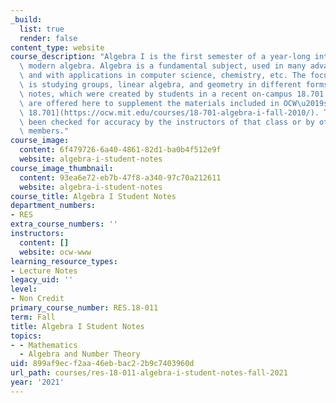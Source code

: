 ```yaml
---
_build:
  list: true
  render: false
content_type: website
course_description: "Algebra I is the first semester of a year-long introduction to\
  \ modern algebra. Algebra is a fundamental subject, used in many advanced math courses\
  \ and with applications in computer science, chemistry, etc. The focus of this class\
  \ is studying groups, linear algebra, and geometry in different forms.\n\nThese\
  \ notes, which were created by students in a recent on-campus 18.701 Algebra I class,\
  \ are offered here to supplement the materials included in OCW\u2019s [version of\
  \ 18.701](https://ocw.mit.edu/courses/18-701-algebra-i-fall-2010/). They have not\
  \ been checked for accuracy by the instructors of that class or by other MIT faculty\
  \ members."
course_image:
  content: 6f479726-6a40-4861-82d1-ba0b4f512e9f
  website: algebra-i-student-notes
course_image_thumbnail:
  content: 93ea6e72-eb7b-47f8-a340-97c70a212611
  website: algebra-i-student-notes
course_title: Algebra I Student Notes
department_numbers:
- RES
extra_course_numbers: ''
instructors:
  content: []
  website: ocw-www
learning_resource_types:
- Lecture Notes
legacy_uid: ''
level:
- Non Credit
primary_course_number: RES.18-011
term: Fall
title: Algebra I Student Notes
topics:
- - Mathematics
  - Algebra and Number Theory
uid: 899af9ec-f2aa-46eb-bac2-2b9c7403960d
url_path: courses/res-18-011-algebra-i-student-notes-fall-2021
year: '2021'
---
```

